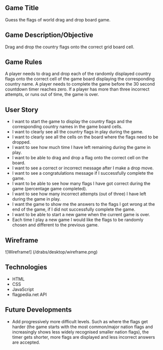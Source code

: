 ## Game Title

Guess the flags of world drag and drop board game.

## Game Description/Objective

Drag and drop the country flags onto the correct grid board cell.

## Game Rules

A player needs to drag and drop each of the randomly displayed country flags onto the correct cell of the game board displaying the corresponding country name. A player needs to complete the game before the 30 second countdown timer reaches zero. If a player has more than three incorrect attempts, or runs out of time, the game is over.

## User Story

- I want to start the game to display the country flags and the corresponding country names in the game board cells.
- I want to clearly see all the country flags in play during the game.
- I want to clearly see all the cells on the board where the flags need to be dropped.
- I want to see how much time I have left remaining during the game in play.
- I want to be able to drag and drop a flag onto the correct cell on the board.
- I want to see a correct or incorrect message after I make a drop move.
- I want to see a congratulations message if I successfully complete the game.
- I want to be able to see how many flags I have got correct during the game (percentage game completed).
- I want to see how many incorrect attempts (out of three) I have left during the game in play.
- I want the game to show me the answers to the flags I got wrong at the end of the game, if I did not successfully complete the game.
- I want to be able to start a new game when the current game is over.
- Each time I play a new game I would like the flags to be randomly chosen and different to the previous game.

## Wireframe

![Wireframe!] (/drabs/desktop/wireframe.png)

## Technologies

- HTML
- CSS
- JavaScript
- flagpedia.net API

## Future Developments

- Add progressively more difficult levels. Such as where the flags get harder (the game starts with the most common/major nation flags and increasingly shows less widely recognised smaller nation flags), the timer gets shorter, more flags are displayed and less incorrect answers are accepted.
